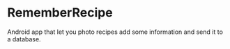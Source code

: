 # RememberRecipe
  Android app that let you photo recipes add some information and send it to a database.
